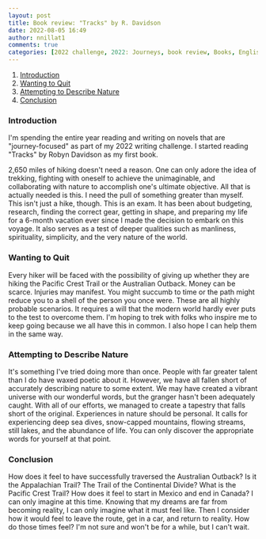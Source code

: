 ```yaml
---
layout: post
title: Book review: "Tracks" by R. Davidson
date: 2022-08-05 16:49
author: nnillat1
comments: true
categories: [2022 challenge, 2022: Journeys, book review, Books, English, essays, featured, journeys, r. davidson, reviews, short read, tracks, writing]
---
```

<!-- wp:table-of-contents {"headings":[{"content":"Introduction","level":3,"link":"https://nnillathub.wordpress.com/2022/08/05/book-review-tracks-by-r-davidson/#introduction"},{"content":"Wanting to Quit","level":3,"link":"https://nnillathub.wordpress.com/2022/08/05/book-review-tracks-by-r-davidson/#wanting-to-quit"},{"content":"Attempting to Describe Nature","level":3,"link":"https://nnillathub.wordpress.com/2022/08/05/book-review-tracks-by-r-davidson/#attempting-to-describe-nature"},{"content":"Conclusion","level":3,"link":"https://nnillathub.wordpress.com/2022/08/05/book-review-tracks-by-r-davidson/#conclusion"}]} -->
<ol><li><a class="wp-block-table-of-contents__entry" href="https://nnillathub.wordpress.com/2022/08/05/book-review-tracks-by-r-davidson/#introduction">Introduction</a></li><li><a class="wp-block-table-of-contents__entry" href="https://nnillathub.wordpress.com/2022/08/05/book-review-tracks-by-r-davidson/#wanting-to-quit">Wanting to Quit</a></li><li><a class="wp-block-table-of-contents__entry" href="https://nnillathub.wordpress.com/2022/08/05/book-review-tracks-by-r-davidson/#attempting-to-describe-nature">Attempting to Describe Nature</a></li><li><a class="wp-block-table-of-contents__entry" href="https://nnillathub.wordpress.com/2022/08/05/book-review-tracks-by-r-davidson/#conclusion">Conclusion</a></li></ol>
<!-- /wp:table-of-contents -->

<!-- wp:heading {"level":3} -->
<h3 id="introduction">Introduction</h3>
<!-- /wp:heading -->

<!-- wp:paragraph -->
<p>I'm spending the entire year reading and writing on novels that are "journey-focused" as part of my 2022 writing challenge. I started reading "Tracks" by Robyn Davidson as my first book.</p>
<!-- /wp:paragraph -->

<!-- wp:more -->
<!--more-->
<!-- /wp:more -->

<!-- wp:paragraph -->
<p>2,650 miles of hiking doesn't need a reason. One can only adore the idea of trekking, fighting with oneself to achieve the unimaginable, and collaborating with nature to accomplish one's ultimate objective. All that is actually needed is this. I need the pull of something greater than myself. This isn't just a hike, though. This is an exam. It has been about budgeting, research, finding the correct gear, getting in shape, and preparing my life for a 6-month vacation ever since I made the decision to embark on this voyage. It also serves as a test of deeper qualities such as manliness, spirituality, simplicity, and the very nature of the world.</p>
<!-- /wp:paragraph -->

<!-- wp:heading {"level":3} -->
<h3 id="wanting-to-quit"><strong>Wanting to Quit</strong></h3>
<!-- /wp:heading -->

<!-- wp:paragraph -->
<p>Every hiker will be faced with the possibility of giving up whether they are hiking the Pacific Crest Trail or the Australian Outback. Money can be scarce. Injuries may manifest. You might succumb to time or the path might reduce you to a shell of the person you once were. These are all highly probable scenarios. It requires a will that the modern world hardly ever puts to the test to overcome them. I'm hoping to trek with folks who inspire me to keep going because we all have this in common. I also hope I can help them in the same way.</p>
<!-- /wp:paragraph -->

<!-- wp:heading {"level":3} -->
<h3 id="attempting-to-describe-nature"><strong>Attempting to Describe Nature</strong></h3>
<!-- /wp:heading -->

<!-- wp:paragraph -->
<p>It's something I've tried doing more than once. People with far greater talent than I do have waxed poetic about it. However, we have all fallen short of accurately describing nature to some extent. We may have created a vibrant universe with our wonderful words, but the granger hasn't been adequately caught. With all of our efforts, we managed to create a tapestry that falls short of the original. Experiences in nature should be personal. It calls for experiencing deep sea dives, snow-capped mountains, flowing streams, still lakes, and the abundance of life. You can only discover the appropriate words for yourself at that point.</p>
<!-- /wp:paragraph -->

<!-- wp:heading {"level":3} -->
<h3 id="conclusion">Conclusion</h3>
<!-- /wp:heading -->

<!-- wp:paragraph -->
<p>How does it feel to have successfully traversed the Australian Outback? Is it the Appalachian Trail? The Trail of the Continental Divide? What is the Pacific Crest Trail? How does it feel to start in Mexico and end in Canada? I can only imagine at this time. Knowing that my dreams are far from becoming reality, I can only imagine what it must feel like. Then I consider how it would feel to leave the route, get in a car, and return to reality. How do those times feel? I'm not sure and won't be for a while, but I can't wait.</p>
<!-- /wp:paragraph -->
